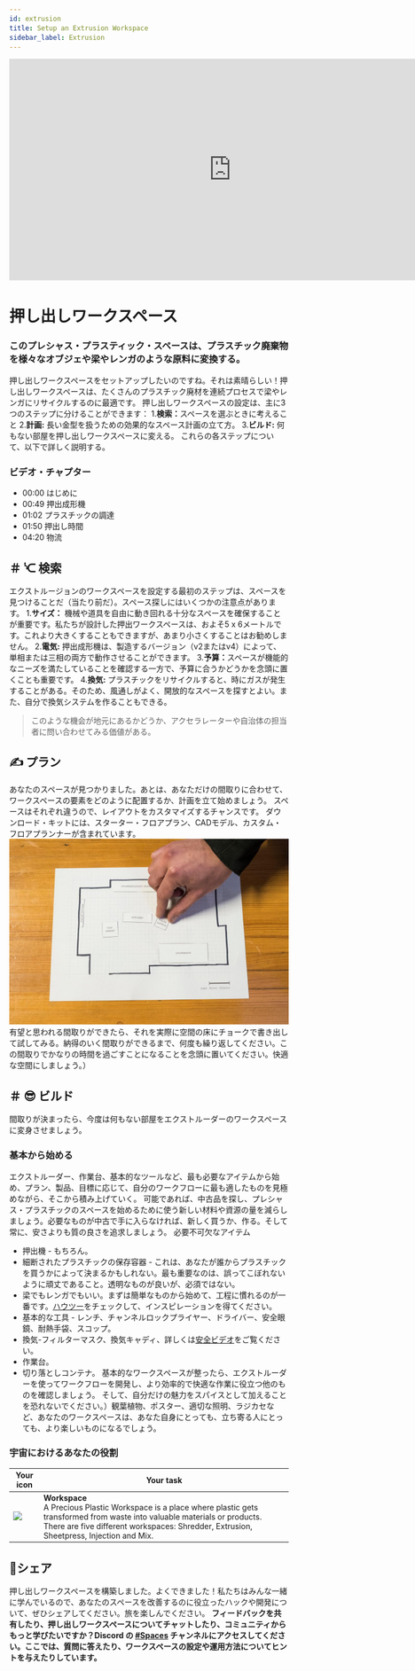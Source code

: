 ```yaml
---
id: extrusion 
title: Setup an Extrusion Workspace 
sidebar_label: Extrusion 
---
```

<div class="videocontainer">
  <iframe width="800" height="400" src="https://www.youtube.com/embed/NuYj4hDjKzU" frameborder="0" allow="accelerometer; autoplay; encrypted-media; gyroscope; picture-in-picture" allowfullscreen></iframe> 
</div> 
<style> 
:root { 
  --highlight: #37b4a3; 
  --hover: #37b4a3; 
} 
</style> 

# 押し出しワークスペース 
<div class="videoChapters">
<div class="videoChaptersMain">

### このプレシャス・プラスティック・スペースは、プラスチック廃棄物を様々なオブジェや梁やレンガのような原料に変換する。 

押し出しワークスペースをセットアップしたいのですね。それは素晴らしい！押し出しワークスペースは、たくさんのプラスチック廃材を連続プロセスで梁やレンガにリサイクルするのに最適です。 
押し出しワークスペースの設定は、主に3つのステップに分けることができます： 
1.<b>検索：</b>スペースを選ぶときに考えること 
2.<b>計画:</b> 長い金型を扱うための効果的なスペース計画の立て方。 
3.<b>ビルド:</b> 何もない部屋を押し出しワークスペースに変える。 
これらの各ステップについて、以下で詳しく説明する。 
</div> 
<div class="videoChaptersSidebar">

### ビデオ・チャプター 
- 00:00 はじめに 
- 00:49 押出成形機 
- 01:02 プラスチックの調達 
- 01:50 押出し時間 
- 04:20 物流 
</div> 
</div> 

## ＃ ᔍ 検索 
エクストルージョンのワークスペースを設定する最初のステップは、スペースを見つけることだ（当たり前だ）。スペース探しにはいくつかの注意点があります。 
1.<b>サイズ：</b> 機械や道具を自由に動き回れる十分なスペースを確保することが重要です。私たちが設計した押出ワークスペースは、およそ5 x 6メートルです。これより大きくすることもできますが、あまり小さくすることはお勧めしません。 
2.<b>電気:</b> 押出成形機は、製造するバージョン（v2またはv4）によって、単相または三相の両方で動作させることができます。 
3.<b>予算：</b>スペースが機能的なニーズを満たしていることを確認する一方で、予算に合うかどうかを念頭に置くことも重要です。 
4.<b>換気:</b> プラスチックをリサイクルすると、時にガスが発生することがある。そのため、風通しがよく、開放的なスペースを探すとよい。また、自分で換気システムを作ることもできる。 
> このような機会が地元にあるかどうか、アクセラレーターや自治体の担当者に問い合わせてみる価値がある。 
## ✍️ プラン 
あなたのスペースが見つかりました。あとは、あなただけの間取りに合わせて、ワークスペースの要素をどのように配置するか、計画を立て始めましょう。 
スペースはそれぞれ違うので、レイアウトをカスタマイズするチャンスです。 
ダウンロード・キットには、スターター・フロアプラン、CADモデル、カスタム・フロアプランナーが含まれています。 
![Extrusion Workspace](assets/spaces_extruder.jpg) 
有望と思われる間取りができたら、それを実際に空間の床にチョークで書き出して試してみる。納得のいく間取りができるまで、何度も繰り返してください。この間取りでかなりの時間を過ごすことになることを念頭に置いてください。快適な空間にしましょう。） 
## ＃ 😎 ビルド 
間取りが決まったら、今度は何もない部屋をエクストルーダーのワークスペースに変身させましょう。 
### 基本から始める 
エクストルーダー、作業台、基本的なツールなど、最も必要なアイテムから始め、プラン、製品、目標に応じて、自分のワークフローに最も適したものを見極めながら、そこから積み上げていく。 
可能であれば、中古品を探し、プレシャス・プラスチックのスペースを始めるために使う新しい材料や資源の量を減らしましょう。必要なものが中古で手に入らなければ、新しく買うか、作る。そして常に、安さよりも質の良さを追求しましょう。 
必要不可欠なアイテム 
- 押出機 - もちろん。 
- 細断されたプラスチックの保存容器 - これは、あなたが誰からプラスチックを買うかによって決まるかもしれない。最も重要なのは、誤ってこぼれないように頑丈であること。透明なものが良いが、必須ではない。 
- 梁でもレンガでもいい。まずは簡単なものから始めて、工程に慣れるのが一番です。<a href="https://community.preciousplastic.com/">ハウツー</a>をチェックして、インスピレーションを得てください。 
- 基本的な工具 - レンチ、チャンネルロックプライヤー、ドライバー、安全眼鏡、耐熱手袋、スコップ。 
- 換気-フィルターマスク、換気キャディ、詳しくは<a href="https://community.preciousplastic.com/academy/plastic/safety">安全ビデオ</a>をご覧ください。 
- 作業台。 
- 切り落としコンテナ。 
基本的なワークスペースが整ったら、エクストルーダーを使ってワークフローを開発し、より効率的で快適な作業に役立つ他のものを確認しましょう。 
そして、自分だけの魅力をスパイスとして加えることを恐れないでください。）観葉植物、ポスター、適切な照明、ラジカセなど、あなたのワークスペースは、あなた自身にとっても、立ち寄る人にとっても、より楽しいものになるでしょう。 
### 宇宙におけるあなたの役割 
| Your icon  |  Your task | 
|----------|----------------------| 
| <img src="../assets/universe/badge-workspace.png" width="150"/>        |  __Workspace__ <br> A Precious Plastic Workspace is a place where plastic gets transformed from waste into valuable materials or products. There are five different workspaces: Shredder, Extrusion, Sheetpress, Injection and Mix. | 
## 👋シェア 
押し出しワークスペースを構築しました。よくできました！私たちはみんな一緒に学んでいるので、あなたのスペースを改善するのに役立ったハックや開発について、ぜひシェアしてください。旅を楽しんでください。 
<b>フィードバックを共有したり、押し出しワークスペースについてチャットしたり、コミュニティからもっと学びたいですか？Discord の [#Spaces](https://discordapp.com/invite/p92s237) チャンネルにアクセスしてください。ここでは、質問に答えたり、ワークスペースの設定や運用方法についてヒントを与えたりしています。 
